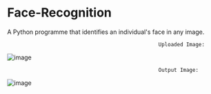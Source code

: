# Face-Recognition
A Python programme that identifies an individual's face in any image.

                                                     Uploaded Image:

![image](https://user-images.githubusercontent.com/81415318/126481494-6d63f077-1515-4d51-be5f-696f0ff3820d.png)


                                                     Output Image:
![image](https://user-images.githubusercontent.com/81415318/126481332-2bfa0580-0401-42a5-ad5b-e54936dfa2de.png)

